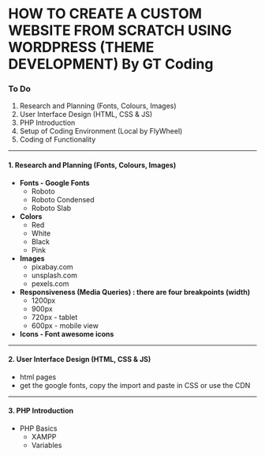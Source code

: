 # HOW TO CREATE A CUSTOM WEBSITE FROM SCRATCH USING WORDPRESS (THEME DEVELOPMENT) By GT Coding

### To Do
1. Research and Planning (Fonts, Colours, Images)
2. User Interface Design (HTML, CSS & JS)
3. PHP Introduction
4. Setup of Coding Environment (Local by FlyWheel)
5. Coding of Functionality

<hr>

#### 1. Research and Planning (Fonts, Colours, Images)
- <b>Fonts - Google Fonts</b>
    - Roboto 
    - Roboto Condensed
    - Roboto Slab
- <b>Colors</b>
    - Red
    - White
    - Black
    - Pink
- <b>Images</b>
    - pixabay.com
    - unsplash.com
    - pexels.com
- <b>Responsiveness (Media Queries) : there are four breakpoints (width)</b>
    - 1200px
    - 900px 
    - 720px - tablet
    - 600px - mobile view
- <b>Icons - Font awesome icons</b>

<hr>

#### 2. User Interface Design (HTML, CSS & JS)
- html pages
- get the google fonts, copy the import and paste in CSS or use the CDN

<hr>

#### 3. PHP Introduction 
- PHP Basics
    - XAMPP
    - Variables

